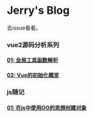 # Jerry's Blog

去issue看看。

### vue2源码分析系列
#### [01: 全局工具函数解析](https://github.com/JerryYuanJ/vue2-source-study/issues/1)
#### [02: Vue的初始化概览](https://github.com/JerryYuanJ/vue2-source-study/issues/3)

### js随记
#### [01: 在js中使用OO的思想创建对象](https://github.com/JerryYuanJ/blogs/issues/2)
